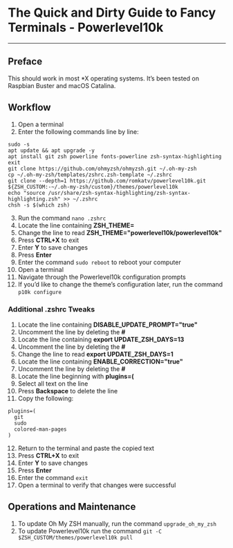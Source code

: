 # The Quick and Dirty Guide to Fancy Terminals - Powerlevel10k
- - - -
## Preface
This should work in most *X operating systems. It’s been tested on Raspbian Buster and macOS Catalina.

## Workflow
1. Open a terminal
2. Enter the following commands line by line:
```
sudo -s
apt update && apt upgrade -y
apt install git zsh powerline fonts-powerline zsh-syntax-highlighting
exit
git clone https://github.com/ohmyzsh/ohmyzsh.git ~/.oh-my-zsh
cp ~/.oh-my-zsh/templates/zshrc.zsh-template ~/.zshrc
git clone --depth=1 https://github.com/romkatv/powerlevel10k.git ${ZSH_CUSTOM:-~/.oh-my-zsh/custom}/themes/powerlevel10k
echo "source /usr/share/zsh-syntax-highlighting/zsh-syntax-highlighting.zsh" >> ~/.zshrc
chsh -s $(which zsh)
```
3. Run the command `nano .zshrc`
4. Locate the line containing **ZSH_THEME=**
5. Change the line to read **ZSH_THEME="powerlevel10k/powerlevel10k"**
6. Press **CTRL+X** to exit
7. Enter **Y** to save changes
8. Press **Enter**
9. Enter the command `sudo reboot` to reboot your computer
10. Open a terminal
11. Navigate through the Powerlevel10k configuration prompts
12. If you’d like to change the theme’s configuration later, run the command  `p10k configure`

### Additional .zshrc Tweaks
1. Locate the line containing **DISABLE_UPDATE_PROMPT="true"**
2. Uncomment the line by deleting the **#**
3. Locate the line containing **export UPDATE_ZSH_DAYS=13**
4. Uncomment the line by deleting the **#**
5. Change the line to read **export UPDATE_ZSH_DAYS=1**
6. Locate the line containing **ENABLE_CORRECTION="true"**
7. Uncomment the line by deleting the **#**
8. Locate the line beginning with **plugins=(**
9. Select all text on the line
10. Press **Backspace** to delete the line
11. Copy the following:
```
plugins=(
  git
  sudo
  colored-man-pages
)
```
12. Return to the terminal and paste the copied text
13. Press **CTRL+X** to exit
14. Enter **Y** to save changes
15. Press **Enter**
16. Enter the command `exit`
17. Open a terminal to verify that changes were successful

## Operations and Maintenance
1. To update Oh My ZSH manually, run the command `upgrade_oh_my_zsh`
2. To update Powerlevel10k run the command `git -C $ZSH_CUSTOM/themes/powerlevel10k pull`
